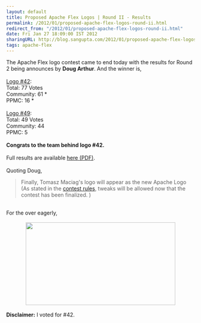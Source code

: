 ```yaml
---
layout: default
title: Proposed Apache Flex Logos | Round II - Results
permalink: /2012/01/proposed-apache-flex-logos-round-ii.html
redirect_from: "/2012/01/proposed-apache-flex-logos-round-ii.html"
date: Fri Jan 27 18:09:00 IST 2012
sharingURL: http://blog.sangupta.com/2012/01/proposed-apache-flex-logos-round-ii.html
tags: apache-flex
---
```

The Apache Flex logo contest came to end today with the results for Round 2 being announces by 
<b>Doug Arthur</b>. And the winner is,
<br>
<br>
<a href="http://s.apache.org/af-logo-42">Logo #42</a>:
<br>Total: 77 Votes
<br>Community: 61 *
<br>PPMC: 16 *
<br>
<br>
<a href="http://s.apache.org/af-logo-49">Logo #49</a>:
<br>Total: 49 Votes
<br>Community: 44
<br>PPMC: 5
<br>
<br>
<b>Congrats to the team behind logo #42.</b>
<br>
<br>Full results are available 
<a href="http://people.apache.org/~dougarthur/apache_flex_logo_votes_round2.pdf">here (PDF)</a>.
<br>
<br>Quoting Doug,
<br>
<blockquote>
    Finally, Tomasz Maciag's logo will appear as the new Apache Logo (As stated in the 
    <a href="http://incubator.apache.org/flex/logo-contest.html">contest rules</a>, tweaks will be allowed now that the contest has been finalized. )
</blockquote>
<br>For the over eagerly,
<br>
<br>
<div class="separator" style="clear: both; text-align: center;">
    <a href="http://www.fusecollective.com/apache-flex/apache-flex-fusecollective_v2.jpg" imageanchor="1" style="margin-left: 1em; margin-right: 1em;"><img border="0" height="221" src="http://www.fusecollective.com/apache-flex/apache-flex-fusecollective_v2.jpg" width="400"></a>
</div>
<br>
<b>Disclaimer:</b> I voted for #42.
